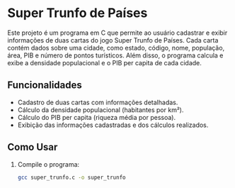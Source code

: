 # Super Trunfo de Países

Este projeto é um programa em C que permite ao usuário cadastrar e exibir informações de duas cartas do jogo Super Trunfo de Países. Cada carta contém dados sobre uma cidade, como estado, código, nome, população, área, PIB e número de pontos turísticos. Além disso, o programa calcula e exibe a densidade populacional e o PIB per capita de cada cidade.

## Funcionalidades

- Cadastro de duas cartas com informações detalhadas.
- Cálculo da densidade populacional (habitantes por km²).
- Cálculo do PIB per capita (riqueza média por pessoa).
- Exibição das informações cadastradas e dos cálculos realizados.

## Como Usar

1. Compile o programa:
   ```bash
   gcc super_trunfo.c -o super_trunfo